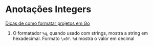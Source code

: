 # Anotações Integers

[Dicas de como formatar projetos em
Go](https://dave.cheney.net/2014/12/01/five-suggestions-for-setting-up-a-go-project)

1. O formatador `%q`, quando usado com strings, mostra a string em hexadecimal.
   Formato `\x0f`. `%d` mostra o valor em decimal
